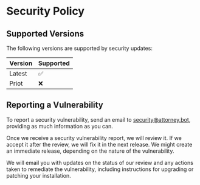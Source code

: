 # Security Policy

## Supported Versions

The following versions are supported by security updates:

| Version | Supported          |
| ------- | ------------------ |
| Latest  | :white_check_mark: |
| Priot   | :x:                |

## Reporting a Vulnerability

To report a security vulnerability, send an email to security@attorney.bot, providing as much information as you can.

Once we receive a security vulnerability report, we will review it. If we accept it after the review, we will fix it in the next release. We might create an immediate release, depending on the nature of the vulnerability.

We will email you with updates on the status of our review and any actions taken to remediate the vulnerability, including instructions for upgrading or patching your installation.
